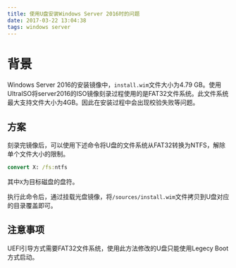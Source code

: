 ```yaml
---
title: 使用U盘安装Windows Server 2016时的问题
date: 2017-03-22 13:04:38
tags: windows server
---
```

# 背景

Windows Server 2016的安装镜像中，`install.wim`文件大小为4.79 GB。使用UltraISO将server2016的ISO镜像刻录过程使用的是FAT32文件系统。此文件系统最大支持文件大小为4GB。因此在安装过程中会出现校验失败等问题。

## 方案

刻录完镜像后，可以使用下述命令将U盘的文件系统从FAT32转换为NTFS，解除单个文件大小的限制。

``` cmd
convert X: /fs:ntfs
```

其中`X`为目标磁盘的盘符。

执行此命令后，通过挂载光盘镜像，将`/sources/install.wim`文件拷贝到U盘对应的目录覆盖即可。

## 注意事项

UEFI引导方式需要FAT32文件系统，使用此方法修改的U盘只能使用Legecy Boot方式启动。